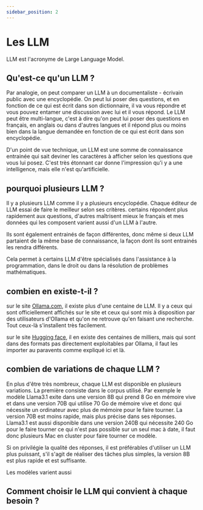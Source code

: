 ```yaml
---
sidebar_position: 2
---
```


# Les LLM

LLM est l'acronyme de Large Language Model.

## Qu'est-ce qu'un LLM ?

Par analogie, on peut comparer un LLM à un documentaliste - écrivain public avec une encyclopédie. On peut lui poser des questions, et en fonction de ce qui est écrit dans son dictionnaire, il va vous répondre et vous pouvez entamer une discussion avec lui et il vous répond. Le LLM peut être multi-langue, c'est à dire qu'on peut lui poser des questions en français, en anglais ou dans d'autres langues et il répond plus ou moins bien dans la langue demandée en fonction de ce qui est écrit dans son encyclopédie.

D'un point de vue technique, un LLM est une somme de connaissance entrainée qui sait deviner les caractères à afficher selon les questions que vous lui posez. C'est très étonnant car donne l'impression qu'i y a une intelligence, mais elle n'est qu'artificielle.

## pourquoi plusieurs LLM ?

Il y a plusieurs LLM comme il y a plusieurs encyclopédie. Chaque éditeur de LLM essai de faire le meilleur selon ses critères. certains répondent plus rapidement aux questions, d'autres maîtrisent mieux le français et mes données qui les composent varient aussi d'un LLM à l'autre.

Ils sont également entrainés de façon différentes, donc même si deux LLM partaient de la même base de connaissance, la façon dont ils sont entrainés les rendra différents.

Cela permet à certains LLM d'être spécialisés dans l'assistance à la programmation, dans le droit ou dans la résolution de problèmes mathématiques.

## combien en existe-t-il ?

sur le site [Ollama.com](https://ollama.com), il existe plus d'une centaine de LLM. Il y a ceux qui sont officiellement affichés sur le site et ceux qui sont mis à disposition par des utilisateurs d'Ollama et qu'on ne retrouve qu'en faisant une recherche. Tout ceux-là s'installent très facilement.

sur le site [Hugging face](https://huggingface.com), il en existe des centaines de milliers, mais qui sont dans des formats pas directement exploitables par Ollama, il faut les importer au paravents comme expliqué ici et là.

## combien de variations de chaque LLM ?

En plus d'être très nombreux, chaque LLM est disponible en plusieurs variations. La première consiste dans le corpus utilisé. Par exemple le modèle Llama3.1 exite dans une version 8B qui prend 8 Go en mémoire vive et dans une version 70B qui utilise 70 Go de mémoire vive et donc qui nécessite un ordinateur avec plus de mémoire pour le faire tourner. La version 70B est moins rapide, mais plus précise dans ses réponses. Llama3.1 est aussi disponible dans une version 240B qui nécessite 240 Go pour le faire tourner ce qui n'est pas possible sur un seul mac à date, il faut donc plusieurs Mac en cluster pour faire tourner ce modèle.

Si on privilégie la qualité des réponses, il est préférables d'utiliser un LLM plus puissant, s'il s'agit de réaliser des tâches plus simples, la version 8B est plus rapide et est suffisante.

Les modèles varient aussi 

## Comment choisir le LLM qui convient à chaque besoin ?

